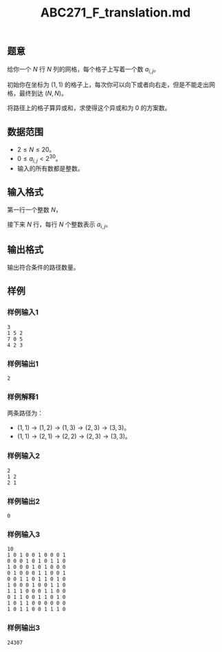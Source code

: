﻿---
title: "ABC271_F_translation.md"
tags: []
author: ""
created: ""
---

## 题意

给你一个 $N$ 行 $N$ 列的网格，每个格子上写着一个数 $a_{i,j}$。

初始你在坐标为 $(1,1)$ 的格子上，每次你可以向下或者向右走，但是不能走出网格，最终到达 $(N,N)$。

将路径上的格子算异或和，求使得这个异或和为 $0$ 的方案数。

## 数据范围

- $2\le N\le 20$。
- $0\le a_{i,j}<2^{30}$。
- 输入的所有数都是整数。

## 输入格式

第一行一个整数 $N$，

接下来 $N$ 行，每行 $N$ 个整数表示 $a_{i,j}$。

## 输出格式

输出符合条件的路径数量。

## 样例

### 样例输入1

```
3
1 5 2
7 0 5
4 2 3
```

### 样例输出1

```
2
```

### 样例解释1

两条路径为：

- $(1,1)\to(1,2)\to(1,3)\to(2,3)\to(3,3)$。
- $(1,1)\to(2,1)\to(2,2)\to(2,3)\to(3,3)$。

### 样例输入2

```
2
1 2
2 1
```

### 样例输出2

```
0
```

### 样例输入3

```
10
1 0 1 0 0 1 0 0 0 1
0 0 0 1 0 1 0 1 1 0
1 0 0 0 1 0 1 0 0 0
0 1 0 0 0 1 1 0 0 1
0 0 1 1 0 1 1 0 1 0
1 0 0 0 1 0 0 1 1 0
1 1 1 0 0 0 1 1 0 0
0 1 1 0 0 1 1 0 1 0
1 0 1 1 0 0 0 0 0 0
1 0 1 1 0 0 1 1 1 0
```

### 样例输出3

```
24307
```

